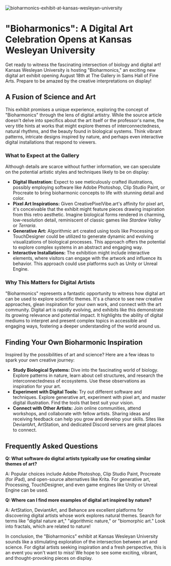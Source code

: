 ![bioharmonics-exhibit-at-kansas-wesleyan-university](https://images.pexels.com/photos/18069421/pexels-photo-18069421.png?auto=compress&cs=tinysrgb&fit=crop&h=627&w=1200)

# "Bioharmonics": A Digital Art Celebration Opens at Kansas Wesleyan University

Get ready to witness the fascinating intersection of biology and digital art! Kansas Wesleyan University is hosting "Bioharmonics," an exciting new digital art exhibit opening August 18th at The Gallery in Sams Hall of Fine Arts. Prepare to be amazed by the creative interpretations on display!

## A Fusion of Science and Art

This exhibit promises a unique experience, exploring the concept of "Bioharmonics" through the lens of digital artistry. While the source article doesn't delve into specifics about the art itself or the professor's name, the very title hints at works that might explore themes of interconnectedness, natural rhythms, and the beauty found in biological systems. Think vibrant patterns, intricate designs inspired by nature, and perhaps even interactive digital installations that respond to viewers.

### What to Expect at the Gallery

Although details are scarce without further information, we can speculate on the potential artistic styles and techniques likely to be on display:

*   **Digital Illustration:** Expect to see meticulously crafted illustrations, possibly employing software like Adobe Photoshop, Clip Studio Paint, or Procreate to bring bioharmonic concepts to life with stunning detail and color.
*   **Pixel Art Inspirations:** Given CreativePixelVibe.art's affinity for pixel art, it's conceivable that the exhibit might feature pieces drawing inspiration from this retro aesthetic. Imagine biological forms rendered in charming, low-resolution detail, reminiscent of classic games like *Stardew Valley* or *Terraria*.
*   **Generative Art:** Algorithmic art created using tools like Processing or TouchDesigner could be utilized to generate dynamic and evolving visualizations of biological processes. This approach offers the potential to explore complex systems in an abstract and engaging way.
*   **Interactive Installations:** The exhibition might include interactive elements, where visitors can engage with the artwork and influence its behavior. This approach could use platforms such as Unity or Unreal Engine.

### Why This Matters for Digital Artists

"Bioharmonics" represents a fantastic opportunity to witness how digital art can be used to explore scientific themes. It's a chance to see new creative approaches, glean inspiration for your own work, and connect with the art community. Digital art is rapidly evolving, and exhibits like this demonstrate its growing relevance and potential impact. It highlights the ability of digital mediums to interpret and present complex topics in accessible and engaging ways, fostering a deeper understanding of the world around us.

## Finding Your Own Bioharmonic Inspiration

Inspired by the possibilities of art and science? Here are a few ideas to spark your own creative journey:

*   **Study Biological Systems:** Dive into the fascinating world of biology. Explore patterns in nature, learn about cell structures, and research the interconnectedness of ecosystems. Use these observations as inspiration for your art.
*   **Experiment with Digital Tools:** Try out different software and techniques. Explore generative art, experiment with pixel art, and master digital illustration. Find the tools that best suit your vision.
*   **Connect with Other Artists:** Join online communities, attend workshops, and collaborate with fellow artists. Sharing ideas and receiving feedback can help you grow and develop your skills. Sites like DeviantArt, ArtStation, and dedicated Discord servers are great places to connect.

## Frequently Asked Questions

**Q: What software do digital artists typically use for creating similar themes of art?**

A: Popular choices include Adobe Photoshop, Clip Studio Paint, Procreate (for iPad), and open-source alternatives like Krita. For generative art, Processing, TouchDesigner, and even game engines like Unity or Unreal Engine can be used.

**Q: Where can I find more examples of digital art inspired by nature?**

A: ArtStation, DeviantArt, and Behance are excellent platforms for discovering digital artists whose work explores natural themes. Search for terms like "digital nature art," "algorithmic nature," or "biomorphic art." Look into fractals, which are related to nature!

In conclusion, the "Bioharmonics" exhibit at Kansas Wesleyan University sounds like a stimulating exploration of the intersection between art and science. For digital artists seeking inspiration and a fresh perspective, this is an event you won't want to miss! We hope to see some exciting, vibrant, and thought-provoking pieces on display.
